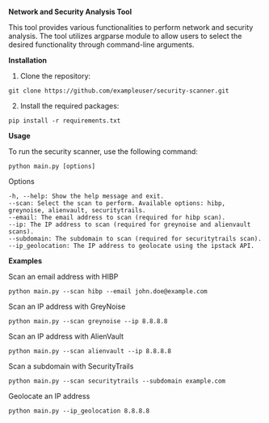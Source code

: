 **Network and Security Analysis Tool**

This tool provides various functionalities to perform network and security analysis. The tool utilizes argparse module to allow users to select the desired functionality through command-line arguments.


**Installation**

1. Clone the repository:

`git clone https://github.com/exampleuser/security-scanner.git`

2. Install the required packages:

`pip install -r requirements.txt`

**Usage**

To run the security scanner, use the following command:

`python main.py [options]`

Options

    -h, --help: Show the help message and exit.
    --scan: Select the scan to perform. Available options: hibp, greynoise, alienvault, securitytrails.
    --email: The email address to scan (required for hibp scan).
    --ip: The IP address to scan (required for greynoise and alienvault scans).
    --subdomain: The subdomain to scan (required for securitytrails scan).
    --ip_geolocation: The IP address to geolocate using the ipstack API.

**Examples**

Scan an email address with HIBP

`python main.py --scan hibp --email john.doe@example.com`
    
Scan an IP address with GreyNoise

`python main.py --scan greynoise --ip 8.8.8.8`

Scan an IP address with AlienVault

`python main.py --scan alienvault --ip 8.8.8.8`

Scan a subdomain with SecurityTrails

`python main.py --scan securitytrails --subdomain example.com`

Geolocate an IP address

`python main.py --ip_geolocation 8.8.8.8`